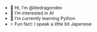 - 👋 Hi, I’m @litedragondev
- 👀 I’m interested in AI
- 🌱 I’m currently learning Python
- ⚡ Fun fact: I speak a little bit Japenese

<!---
litedragondev/litedragondev is a ✨ special ✨ repository because its `README.md` (this file) appears on your GitHub profile.
You can click the Preview link to take a look at your changes.
--->
